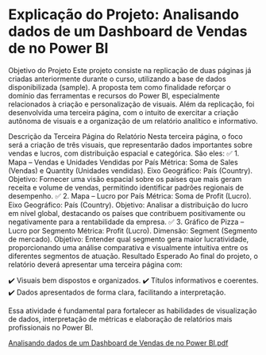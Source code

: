 # Explicação do Projeto: Analisando dados de um Dashboard de Vendas de no Power BI

Objetivo do Projeto
Este projeto consiste na replicação de duas páginas já criadas anteriormente durante o curso, utilizando a base de dados disponibilizada (sample). A proposta tem como finalidade reforçar o domínio das ferramentas e recursos do Power BI, especialmente relacionados à criação e personalização de visuais.
Além da replicação, foi desenvolvida uma terceira página, com o intuito de exercitar a criação autônoma de visuais e a organização de um relatório analítico e informativo.

Descrição da Terceira Página do Relatório
Nesta terceira página, o foco será a criação de três visuais, que representarão dados importantes sobre vendas e lucros, com distribuição espacial e categórica. São eles:
✅ 1. Mapa – Vendas e Unidades Vendidas por País
Métrica: Soma de Sales (Vendas) e Quantity (Unidades vendidas).
Eixo Geográfico: País (Country).
Objetivo: Fornecer uma visão espacial sobre os países que mais geram receita e volume de vendas, permitindo identificar padrões regionais de desempenho.
✅ 2. Mapa – Lucro por País
Métrica: Soma de Profit (Lucro).
Eixo Geográfico: País (Country).
Objetivo: Analisar a distribuição do lucro em nível global, destacando os países que contribuem positivamente ou negativamente para a rentabilidade da empresa.
✅ 3. Gráfico de Pizza – Lucro por Segmento
Métrica: Profit (Lucro).
Dimensão: Segment (Segmento de mercado).
Objetivo: Entender qual segmento gera maior lucratividade, proporcionando uma análise comparativa e visualmente intuitiva entre os diferentes segmentos de atuação.
Resultado Esperado
Ao final do projeto, o relatório deverá apresentar uma terceira página com:

 ✔️ Visuais bem dispostos e organizados.
 ✔️ Títulos informativos e coerentes.
 ✔️ Dados apresentados de forma clara, facilitando a interpretação.

Essa atividade é fundamental para fortalecer as habilidades de visualização de dados, interpretação de métricas e elaboração de relatórios mais profissionais no Power BI.

[Analisando dados de um Dashboard de Vendas de no Power BI.pdf](https://github.com/user-attachments/files/20597971/Analisando.dados.de.um.Dashboard.de.Vendas.de.no.Power.BI.pdf)

